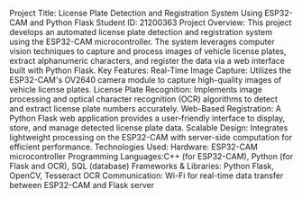 Project Title: License Plate Detection and Registration System Using ESP32-CAM and Python Flask
Student ID: 21200363
Project Overview:
This project develops an automated license plate detection and registration system using the ESP32-CAM microcontroller. The system leverages computer vision techniques to capture and process images of vehicle license plates, extract alphanumeric characters, and register the data via a web interface built with Python Flask.
Key Features:
Real-Time Image Capture: Utilizes the ESP32-CAM's OV2640 camera module to capture high-quality images of vehicle license plates.
License Plate Recognition: Implements image processing and optical character recognition (OCR) algorithms to detect and extract license plate numbers accurately.
Web-Based Registration: A Python Flask web application provides a user-friendly interface to display, store, and manage detected license plate data.
Scalable Design: Integrates lightweight processing on the ESP32-CAM with server-side computation for efficient performance.
Technologies Used:
Hardware: ESP32-CAM microcontroller
Programming Languages:C++ (for ESP32-CAM), Python (for Flask and OCR), SQL (database)
Frameworks & Libraries: Python Flask, OpenCV, Tesseract OCR
Communication: Wi-Fi for real-time data transfer between ESP32-CAM and Flask server
